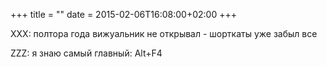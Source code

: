 +++
title = ""
date = 2015-02-06T16:08:00+02:00
+++

XXX: полтора года вижуальник не открывал - шорткаты уже забыл все


ZZZ: я знаю самый главный: Alt+F4


